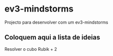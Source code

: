 # ev3-mindstorms

Projecto para desenvolver com um ev3-mindstorms

## Coloquem aqui a lista de ideias
Resolver o cubo Rubik + 2
